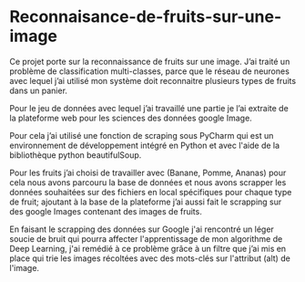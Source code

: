 # Reconnaisance-de-fruits-sur-une-image



Ce projet porte sur la reconnaissance de fruits sur une image.
J’ai traité un problème de classification multi-classes, parce que le réseau de neurones avec lequel j’ai utilisé mon système doit reconnaitre plusieurs types de fruits dans un panier.

Pour le jeu de données avec lequel j’ai travaillé une partie je l’ai extraite de la plateforme web pour les sciences des données google Image.

Pour cela j’ai utilisé une fonction de scraping sous PyCharm qui est un environnement de développement intégré en Python et avec l'aide de la bibliothèque python beautifulSoup.

Pour les fruits j’ai choisi de travailler avec (Banane, Pomme, Ananas) pour cela nous avons parcouru la base de données et nous avons scrapper les données souhaitées sur des fichiers en local spécifiques pour chaque type de fruit; ajoutant à la base de la plateforme j’ai aussi fait le scrapping sur des google Images contenant des images de fruits.

En faisant le scrapping des données sur Google j'ai rencontré un léger soucie de bruit qui pourra affecter l'apprentissage de mon algorithme de Deep Learning, j'ai remédié à ce problème grâce à un filtre que j’ai mis en place qui trie les images récoltées avec des mots-clés sur l'attribut (alt) de l'image.






